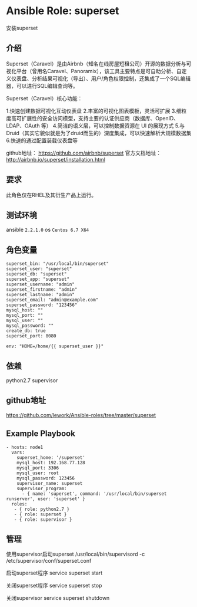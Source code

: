 # Ansible Role: superset

安装superset

## 介绍
Superset（Caravel）是由Airbnb（知名在线房屋短租公司）开源的数据分析与可视化平台（曾用名Caravel、Panoramix），该工具主要特点是可自助分析、自定义仪表盘、分析结果可视化（导出）、用户/角色权限控制，还集成了一个SQL编辑器，可以进行SQL编辑查询等。

Superset（Caravel）核心功能：

1.快速创建数据可视化互动仪表盘
2.丰富的可视化图表模板，灵活可扩展
3.细粒度高可扩展性的安全访问模型，支持主要的认证供应商（数据库、OpenID、LDAP、OAuth 等）
4.简洁的语义层，可以控制数据资源在 UI 的展现方式
5.与 Druid（其实它貌似就是为了druid而生的）深度集成，可以快速解析大规模数据集
6.快速的通过配置装载仪表盘等


github地址： https://github.com/airbnb/superset
官方文档地址：http://airbnb.io/superset/installation.html

## 要求

此角色仅在RHEL及其衍生产品上运行。

## 测试环境

ansible `2.2.1.0`
os `Centos 6.7 X64`

## 角色变量
    superset_bin: "/usr/local/bin/superset"
    superset_user: "superset"
    superset_db: "superset"
    superset_app: "superset"
    superset_username: "admin"
    superset_firstname: "admin"
    superset_lastname: "admin"
    superset_email: "admin@example.com"
    superset_password: "123456"
    mysql_host: ""
    mysql_port: ""
    mysql_user: ""
    mysql_password: ""
    create_db: true
    superset_port: 8080

    env: "HOME=/home/{{ superset_user }}"
    

## 依赖
python2.7
supervisor

## github地址
https://github.com/lework/Ansible-roles/tree/master/superset

## Example Playbook

    - hosts: node1
      vars:
        superset_home: '/superset'
        mysql_host: 192.168.77.128
        mysql_port: 3306
        mysql_user: root
        mysql_password: 123456
        supervisor_name: superset
        supervisor_program: 
          - { name: 'superset', command: '/usr/local/bin/superset runserver', user: 'superset' }
      roles:
       - { role: python2.7 }
       - { role: superset }
       - { role: supervisor }
       
       
## 管理

使用supervisor启动superset
/usr/local/bin/supervisord -c /etc/supervisor/conf/superset.conf

启动superset程序
service superset start

关闭superset程序
service superset stop

关闭supervisor
service superset shutdown